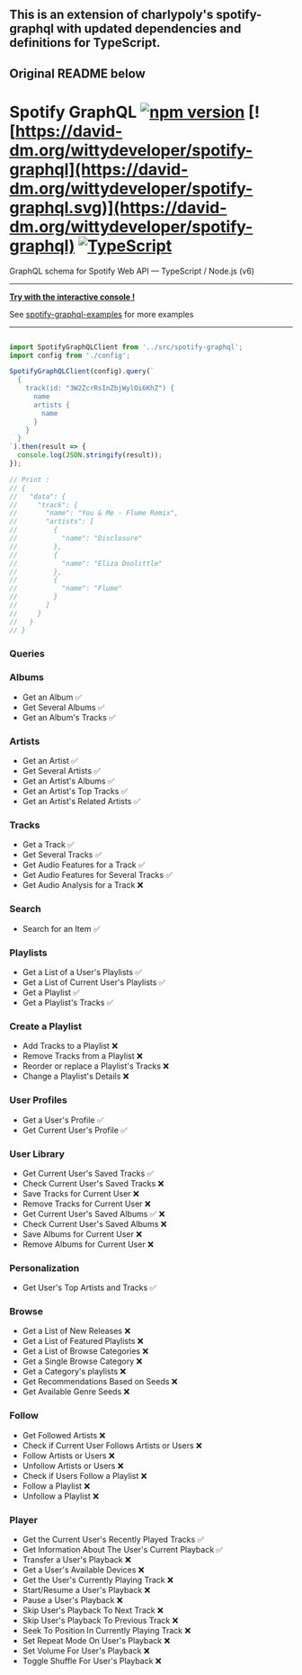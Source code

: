 ## This is an extension of charlypoly's spotify-graphql with updated dependencies and definitions for TypeScript.
## Original README below

# Spotify GraphQL [![npm version](https://badge.fury.io/js/spotify-graphql.svg)](https://badge.fury.io/js/spotify-graphql) [![https://david-dm.org/wittydeveloper/spotify-graphql](https://david-dm.org/wittydeveloper/spotify-graphql.svg)](https://david-dm.org/wittydeveloper/spotify-graphql) [![TypeScript](https://badges.frapsoft.com/typescript/code/typescript.svg?v=101)](https://github.com/ellerbrock/typescript-badges/)
GraphQL schema for Spotify Web API — TypeScript / Node.js (v6)

--------
**[Try with the interactive console !](https://spotify-api-graphql-console.herokuapp.com/)**

See [spotify-graphql-examples](https://github.com/wittydeveloper/spotify-graphql-examples) for more examples


-------

```typescript

import SpotifyGraphQLClient from '../src/spotify-graphql';
import config from './config';

SpotifyGraphQLClient(config).query(`
  {
    track(id: "3W2ZcrRsInZbjWylOi6KhZ") {
      name
      artists {
        name
      }
    }
  }
`).then(result => {
  console.log(JSON.stringify(result));
});

// Print : 
// {
//   "data": {
//     "track": {
//       "name": "You & Me - Flume Remix",
//       "artists": [
//         {
//           "name": "Disclosure"
//         },
//         {
//           "name": "Eliza Doolittle"
//         },
//         {
//           "name": "Flume"
//         }
//       ]
//     }
//   }
// }

```

### Queries

### Albums
- Get an Album :white_check_mark:
- Get Several Albums :white_check_mark:
- Get an Album's Tracks :white_check_mark:
### Artists
- Get an Artist :white_check_mark:
- Get Several Artists :white_check_mark:
- Get an Artist's Albums :white_check_mark:
- Get an Artist's Top Tracks :white_check_mark:
- Get an Artist's Related Artists :white_check_mark:
### Tracks
- Get a Track :white_check_mark:
- Get Several Tracks :white_check_mark:
- Get Audio Features for a Track :white_check_mark:
- Get Audio Features for Several Tracks :white_check_mark:
- Get Audio Analysis for a Track :x:
### Search
- Search for an Item :white_check_mark:
### Playlists
- Get a List of a User's Playlists :white_check_mark:
- Get a List of Current User's Playlists :white_check_mark:
- Get a Playlist :white_check_mark:
- Get a Playlist's Tracks :white_check_mark:
### Create a Playlist
- Add Tracks to a Playlist :x:
- Remove Tracks from a Playlist :x:
- Reorder or replace a Playlist's Tracks :x:
- Change a Playlist's Details :x:
### User Profiles
- Get a User's Profile :white_check_mark:
- Get Current User's Profile :white_check_mark:
### User Library
- Get Current User's Saved Tracks :white_check_mark:
- Check Current User's Saved Tracks :x:
- Save Tracks for Current User :x:
- Remove Tracks for Current User :x:
- Get Current User's Saved Albums :white_check_mark: :x:
- Check Current User's Saved Albums :x:
- Save Albums for Current User :x:
- Remove Albums for Current User :x:
### Personalization
- Get User's Top Artists and Tracks :white_check_mark:
### Browse
- Get a List of New Releases :x:
- Get a List of Featured Playlists :x:
- Get a List of Browse Categories :x:
- Get a Single Browse Category :x:
- Get a Category's playlists :x:
- Get Recommendations Based on Seeds :x:
- Get Available Genre Seeds :x:
### Follow
- Get Followed Artists :x:
- Check if Current User Follows Artists or Users :x:
- Follow Artists or Users :x:
- Unfollow Artists or Users :x:
- Check if Users Follow a Playlist :x:
- Follow a Playlist :x:
- Unfollow a Playlist :x:
### Player
- Get the Current User's Recently Played Tracks :white_check_mark:
- Get Information About The User's Current Playback :white_check_mark:
- Transfer a User's Playback :x:
- Get a User's Available Devices :x:
- Get the User's Currently Playing Track :x:
- Start/Resume a User's Playback :x:
- Pause a User's Playback :x:
- Skip User's Playback To Next Track :x:
- Skip User's Playback To Previous Track :x:
- Seek To Position In Currently Playing Track :x:
- Set Repeat Mode On User's Playback :x:
- Set Volume For User's Playback :x:
- Toggle Shuffle For User's Playback :x:
